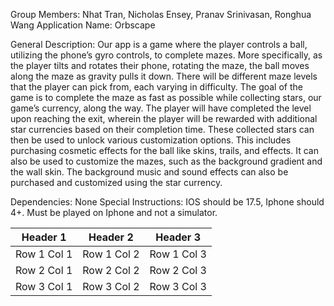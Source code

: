 Group Members: Nhat Tran, Nicholas Ensey, Pranav Srinivasan, Ronghua Wang
Application Name: Orbscape

General Description:
Our app is a game where the player controls a ball, utilizing the phone’s gyro controls, to complete mazes. More specifically, as the player tilts and rotates their phone, rotating the maze, the ball moves along the maze as gravity pulls it down. There will be different maze levels that the player can pick from, each varying in difficulty. The goal of the game is to complete the maze as fast as possible while collecting stars, our game’s currency, along the way. The player will have completed the level upon reaching the exit, wherein the player will be rewarded with additional star currencies based on their completion time. 
These collected stars can then be used to unlock various customization options. This includes purchasing cosmetic effects for the ball like skins, trails, and effects. It can also be used to customize the mazes, such as the background gradient and the wall skin. The background music and sound effects can also be purchased and customized using the star currency. 

Dependencies: None
Special Instructions: IOS should be 17.5, Iphone should 4+. Must be played on Iphone and not a simulator. 

| Header 1 | Header 2 | Header 3 |
|----------|----------|----------|
| Row 1 Col 1 | Row 1 Col 2 | Row 1 Col 3 |
| Row 2 Col 1 | Row 2 Col 2 | Row 2 Col 3 |
| Row 3 Col 1 | Row 3 Col 2 | Row 3 Col 3 |


